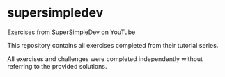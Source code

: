 # supersimpledev
Exercises from SuperSimpleDev on YouTube

This repository contains all exercises completed from their tutorial series.

All exercises and challenges were completed independently without referring to the provided solutions.